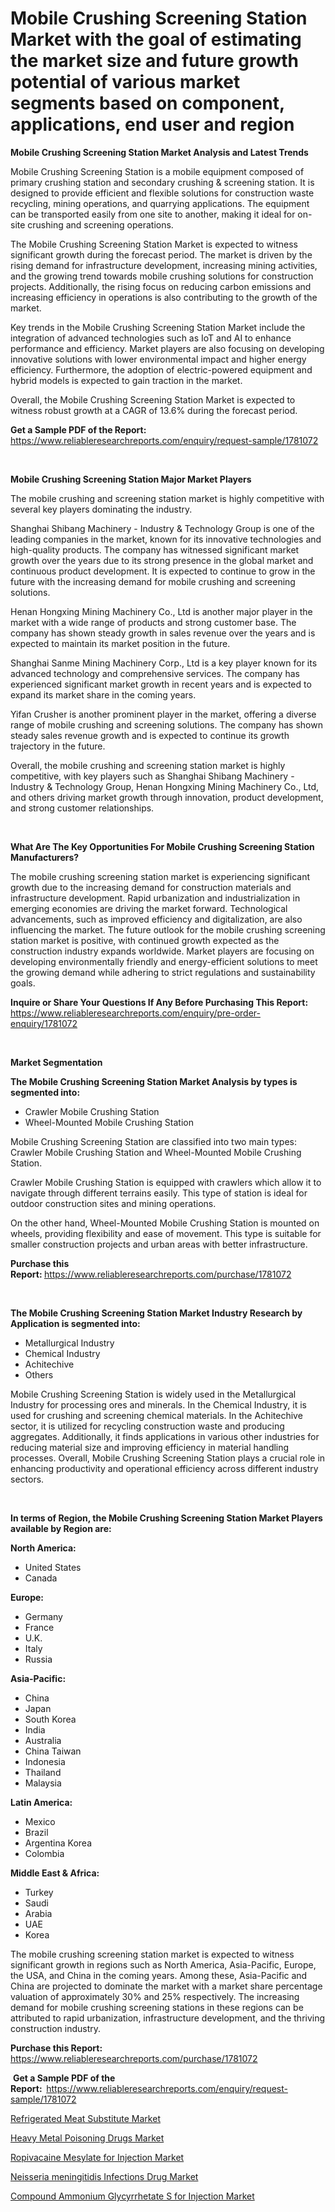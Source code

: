 <p><h1>Mobile Crushing Screening Station Market with the goal of estimating the market size and future growth potential of various market segments based on component, applications, end user and region</h1></p><p><strong>Mobile Crushing Screening Station Market Analysis and Latest Trends</strong></p>
<p><p>Mobile Crushing Screening Station is a mobile equipment composed of primary crushing station and secondary crushing & screening station. It is designed to provide efficient and flexible solutions for construction waste recycling, mining operations, and quarrying applications. The equipment can be transported easily from one site to another, making it ideal for on-site crushing and screening operations.</p><p>The Mobile Crushing Screening Station Market is expected to witness significant growth during the forecast period. The market is driven by the rising demand for infrastructure development, increasing mining activities, and the growing trend towards mobile crushing solutions for construction projects. Additionally, the rising focus on reducing carbon emissions and increasing efficiency in operations is also contributing to the growth of the market.</p><p>Key trends in the Mobile Crushing Screening Station Market include the integration of advanced technologies such as IoT and AI to enhance performance and efficiency. Market players are also focusing on developing innovative solutions with lower environmental impact and higher energy efficiency. Furthermore, the adoption of electric-powered equipment and hybrid models is expected to gain traction in the market.</p><p>Overall, the Mobile Crushing Screening Station Market is expected to witness robust growth at a CAGR of 13.6% during the forecast period.</p></p>
<p><strong>Get a Sample PDF of the Report:&nbsp;</strong> <a href="https://www.reliableresearchreports.com/enquiry/request-sample/1781072">https://www.reliableresearchreports.com/enquiry/request-sample/1781072</a></p>
<p>&nbsp;</p>
<p><strong>Mobile Crushing Screening Station Major Market Players</strong></p>
<p><p>The mobile crushing and screening station market is highly competitive with several key players dominating the industry. </p><p>Shanghai Shibang Machinery - Industry & Technology Group is one of the leading companies in the market, known for its innovative technologies and high-quality products. The company has witnessed significant market growth over the years due to its strong presence in the global market and continuous product development. It is expected to continue to grow in the future with the increasing demand for mobile crushing and screening solutions.</p><p>Henan Hongxing Mining Machinery Co., Ltd is another major player in the market with a wide range of products and strong customer base. The company has shown steady growth in sales revenue over the years and is expected to maintain its market position in the future.</p><p>Shanghai Sanme Mining Machinery Corp., Ltd is a key player known for its advanced technology and comprehensive services. The company has experienced significant market growth in recent years and is expected to expand its market share in the coming years.</p><p>Yifan Crusher is another prominent player in the market, offering a diverse range of mobile crushing and screening solutions. The company has shown steady sales revenue growth and is expected to continue its growth trajectory in the future.</p><p>Overall, the mobile crushing and screening station market is highly competitive, with key players such as Shanghai Shibang Machinery - Industry & Technology Group, Henan Hongxing Mining Machinery Co., Ltd, and others driving market growth through innovation, product development, and strong customer relationships.</p></p>
<p>&nbsp;</p>
<p><strong>What Are The Key Opportunities For Mobile Crushing Screening Station Manufacturers?</strong></p>
<p><p>The mobile crushing screening station market is experiencing significant growth due to the increasing demand for construction materials and infrastructure development. Rapid urbanization and industrialization in emerging economies are driving the market forward. Technological advancements, such as improved efficiency and digitalization, are also influencing the market. The future outlook for the mobile crushing screening station market is positive, with continued growth expected as the construction industry expands worldwide. Market players are focusing on developing environmentally friendly and energy-efficient solutions to meet the growing demand while adhering to strict regulations and sustainability goals.</p></p>
<p><strong>Inquire or Share Your Questions If Any Before Purchasing This Report:</strong> <a href="https://www.reliableresearchreports.com/enquiry/pre-order-enquiry/1781072">https://www.reliableresearchreports.com/enquiry/pre-order-enquiry/1781072</a></p>
<p>&nbsp;</p>
<p><strong>Market Segmentation</strong></p>
<p><strong>The Mobile Crushing Screening Station Market Analysis by types is segmented into:</strong></p>
<p><ul><li>Crawler Mobile Crushing Station</li><li>Wheel-Mounted Mobile Crushing Station</li></ul></p>
<p><p>Mobile Crushing Screening Station are classified into two main types: Crawler Mobile Crushing Station and Wheel-Mounted Mobile Crushing Station. </p><p>Crawler Mobile Crushing Station is equipped with crawlers which allow it to navigate through different terrains easily. This type of station is ideal for outdoor construction sites and mining operations.</p><p>On the other hand, Wheel-Mounted Mobile Crushing Station is mounted on wheels, providing flexibility and ease of movement. This type is suitable for smaller construction projects and urban areas with better infrastructure.</p></p>
<p><strong>Purchase this Report:&nbsp;</strong><a href="https://www.reliableresearchreports.com/purchase/1781072">https://www.reliableresearchreports.com/purchase/1781072</a></p>
<p>&nbsp;</p>
<p><strong>The Mobile Crushing Screening Station Market Industry Research by Application is segmented into:</strong></p>
<p><ul><li>Metallurgical Industry</li><li>Chemical Industry</li><li>Achitechive</li><li>Others</li></ul></p>
<p><p>Mobile Crushing Screening Station is widely used in the Metallurgical Industry for processing ores and minerals. In the Chemical Industry, it is used for crushing and screening chemical materials. In the Achitechive sector, it is utilized for recycling construction waste and producing aggregates. Additionally, it finds applications in various other industries for reducing material size and improving efficiency in material handling processes. Overall, Mobile Crushing Screening Station plays a crucial role in enhancing productivity and operational efficiency across different industry sectors.</p></p>
<p>&nbsp;</p>
<p><strong>In terms of Region, the Mobile Crushing Screening Station Market Players available by Region are:</strong></p>
<p>
    <p> <strong> North America: </strong>
        <ul>
            <li>United States</li>
            <li>Canada</li>
        </ul>
        </p> 
    <p> <strong> Europe: </strong>
        <ul>
            <li>Germany</li>
            <li>France</li>
            <li>U.K.</li>
            <li>Italy</li>
            <li>Russia</li>
        </ul>
        </p> 
    <p> <strong> Asia-Pacific: </strong>
        <ul>
            <li>China</li>
            <li>Japan</li>
            <li>South Korea</li>
            <li>India</li>
            <li>Australia</li>
            <li>China Taiwan</li>
            <li>Indonesia</li>
            <li>Thailand</li>
            <li>Malaysia</li>
        </ul>
        </p> 
    <p> <strong> Latin America: </strong>
        <ul>
            <li>Mexico</li>
            <li>Brazil</li>
            <li>Argentina Korea</li>
            <li>Colombia</li>
        </ul>
        </p> 
    <p> <strong> Middle East & Africa: </strong>
        <ul>
            <li>Turkey</li>
            <li>Saudi</li>
            <li>Arabia</li>
            <li>UAE</li>
            <li>Korea</li>
        </ul>
    </p>
    </p>
<p><p>The mobile crushing screening station market is expected to witness significant growth in regions such as North America, Asia-Pacific, Europe, the USA, and China in the coming years. Among these, Asia-Pacific and China are projected to dominate the market with a market share percentage valuation of approximately 30% and 25% respectively. The increasing demand for mobile crushing screening stations in these regions can be attributed to rapid urbanization, infrastructure development, and the thriving construction industry.</p></p>
<p><strong>Purchase this Report: </strong><a href="https://www.reliableresearchreports.com/purchase/1781072">https://www.reliableresearchreports.com/purchase/1781072</a></p>
<p>&nbsp;<strong>Get a Sample PDF of the Report:&nbsp;&nbsp;</strong><a href="https://www.reliableresearchreports.com/enquiry/request-sample/1781072">https://www.reliableresearchreports.com/enquiry/request-sample/1781072</a></p>
<p><strong></strong></p>
<p><p><a href="https://medium.com/@lauragriffin12/refrigerated-meat-substitute-market-insights-into-market-cagr-market-trends-and-growth-ff55a4b5f087">Refrigerated Meat Substitute Market</a></p><p><a href="https://medium.com/@gloriariley1968/heavy-metal-poisoning-drugs-market-analysis-and-sze-forecasted-for-period-from-2024-to-2031-792c395b63e1">Heavy Metal Poisoning Drugs Market</a></p><p><a href="https://medium.com/@oliviastone00/analyzing-ropivacaine-mesylate-for-injection-market-global-industry-perspective-and-forecast-2024-938eb76ea043">Ropivacaine Mesylate for Injection Market</a></p><p><a href="https://medium.com/@lauragriffin12/neisseria-meningitidis-infections-drug-nbsp-market-focuses-on-market-share-size-and-projected-3bb047158d7f">Neisseria meningitidis Infections Drug Market</a></p><p><a href="https://medium.com/@oliviastone00/compound-ammonium-glycyrrhetate-s-for-injection-market-size-market-outlook-and-market-forecast-259c17aafcab">Compound Ammonium Glycyrrhetate S for Injection Market</a></p></p>